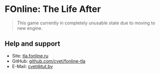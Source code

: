 # FOnline: The Life After

> This game currently in completely unusable state due to moving to new engine.

## Help and support

* Site: [tla.fonline.ru](https://tla.fonline.ru)
* GitHub: [github.com/cvet/fonline-tla](https://github.com/cvet/fonline-tla)
* E-Mail: <cvet@tut.by>
